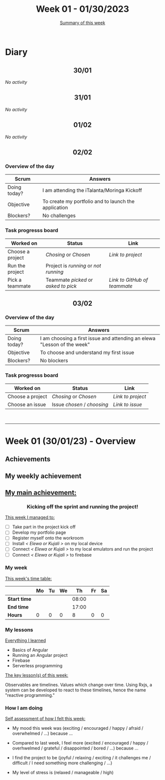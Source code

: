 
<!-- 
  Welcome to your weekly agenda.
  In this agenda, you will note down day to day progress.
-->

<h1 align="center">Week 01 - 01/30/2023</h1>

<p align="center"><a href="#summary">Summary of this week</a></p>

<br/>
<!-- 
  -- SECTION: OVERVIEW
  -- For each day, fill out your diary
  -->

<h1>Diary</h1>

<h2 align="center">30/01</h2>

*No activity*

<h2 align="center">31/01</h2>

*No activity*

<h2 align="center">01/02</h2>

*No activity*

<h2 align="center">02/02</h2>

### Overview of the day

<!-- Fill out the daily scrum table 
  -- Doing today? - What are you working on today?
  -- Objective?   - What do you hope to achieve today?
  -- Blockers?    - Any blockers? Anywhere you need help?
-->

| Scrum	 | Answers 	| 
|----------	|-------	|
| Doing today? | I am attending the iTalanta/Moringa Kickoff |
| Objective | To create my portfolio and to launch the application |
| Blockers? | No challenges |


### Task progresss board

<!-- List all the tasks and bounties in progress this week -->

| Worked on 	| Status 	| Link 	|
|----------	|-------	|--------	|
| Choose a project | *Chosing* or *Chosen* | *Link to project* |
| Run the project | Project is *running* or *not running* | |
| Pick a teammate | Teammate *picked* or *asked to pick* | *Link to GitHub of teammate* |


<h2 align="center">03/02</h2>


### Overview of the day

<!-- Fill out the daily scrum table 
  -- Doing today? - What are you working on today?
  -- Objective?   - What do you hope to achieve today?
  -- Blockers?    - Any blockers? Anywhere you need help?
-->

| Scrum	 | Answers 	| 
|----------	|-------	|
| Doing today? | I am choosing a first issue and attending an elewa "Lesson of the week" |
| Objective | To choose and understand my first issue |
| Blockers? | No blockers |


### Task progresss board

<!-- List all the tasks and bounties in progress this week -->

| Worked on 	| Status 	| Link 	|
|----------	|-------	|--------	|
| Choose a project | *Chosing* or *Chosen* | *Link to project* |
| Choose an issue | Issue *chosen* / *choosing* | *Link to issue* |

<br/>

<hr id="summary" />
<!-- Fill this section at the end of each week, -->

# Week 01 (30/01/23) - Overview

<!-- What was your main achievement -->
<h2>Achievements</h2>

<h2>My weekly achievement<h2>

<u>My main achievement:</u>

<!-- Write the achievement you are most proud off in one line! -->
<h3 align="center">Kicking off the sprint and running the project!</h3>

<!-- List all your achievement -->
<u>This week I managed to:</u>

- [ ] Take part in the project kick off
- [ ] Develop my portfolio page
- [ ] Register myself onto the workroom
- [ ] Install *< Elewa or Kujali >* on my local device
- [ ] Connect *< Elewa or Kujali >* to my local emulators and run the project
- [ ] Connect *< Elewa or Kujali >* to firebase

### My week
<!-- Keep track of your time table daily -->
<u>This week's time table:</u>

|                | Mo | Tu 	| We 	| Th    | Fr | Sa |
|---             |---	|---	|---  |---    |--- |--- |
| **Start time** |    |     |     | 08:00 |    |    |
| **End time**	 |    |     |     | 17:00 |    |    |
| **Hours**	     | 0  | 0   | 0   | 8     | 0  | 0  |

### My lessons
<!-- What did I learn? -->
<u>Everything I learned</u>

- Basics of Angular
- Running an Angular project
- Firebase
- Serverless programming

<u>The key lesson(s) of this week:</u>

Observables are timelines. Values which change over time. Using Rxjs, a system can be developed to react to these timelines, hence the name "reactive programming."

### How I am doing
<!-- How did you feel? -->
<u>Self assessment of how I felt this week:</u>

- My mood this week was (exciting / encouraged / happy / afraid / overwhelmed / ...) because ...
  
- Compared to last week, I feel more (excited / encouraged / happy / overhwelmed / grateful / disappointed / bored / ...) because ...

- I find the project to be (joyful / relaxing / exciting / it challenges me / difficult / I need something more challenging / ...)

- My level of stress is (relaxed / manageable / high) 